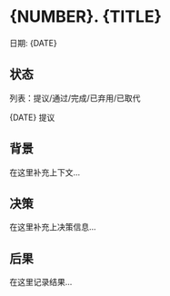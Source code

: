 # {NUMBER}. {TITLE}

日期: {DATE}

## 状态

列表：提议/通过/完成/已弃用/已取代

{DATE} 提议 

## 背景

在这里补充上下文...

## 决策

在这里补充上决策信息...

## 后果

在这里记录结果...
